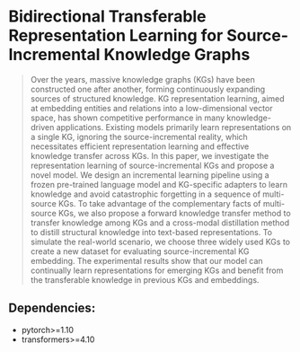 # Bidirectional Transferable Representation Learning for Source-Incremental Knowledge Graphs

> Over the years, massive knowledge graphs (KGs) have been constructed one after another, forming continuously expanding sources of structured knowledge. KG representation learning, aimed at embedding entities and relations into a low-dimensional vector space, has shown competitive performance in many knowledge-driven applications. Existing models primarily learn representations on a single KG, ignoring the source-incremental reality, which necessitates efficient representation learning and effective knowledge transfer across KGs. In this paper, we investigate the representation learning of source-incremental KGs and propose a novel model. We design an incremental learning pipeline using a frozen pre-trained language model and KG-specific adapters to learn knowledge and avoid catastrophic forgetting in a sequence of multi-source KGs. To take advantage of the complementary facts of multi-source KGs, we also propose a forward knowledge transfer method to transfer knowledge among KGs and a cross-modal distillation method to distill structural knowledge into text-based representations. To simulate the real-world scenario, we choose three widely used KGs to create a new dataset for evaluating source-incremental KG embedding. The experimental results show that our model can continually learn representations for emerging KGs and benefit from the transferable knowledge in previous KGs and embeddings.

## Dependencies:
- pytorch>=1.10
- transformers>=4.10
